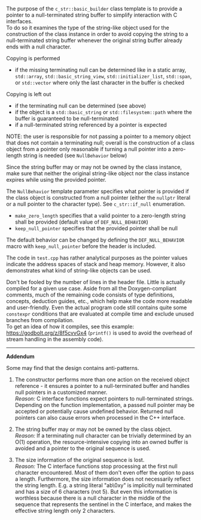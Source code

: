 The purpose of the `c_str::basic_builder` class template is to provide a pointer to a null-terminated string buffer to simplify interaction with C interfaces.  
To do so it examines the type of the string-like object used for the construction of the class instance in order to avoid copying the string to a null-terminated string buffer whenever the original string buffer already ends with a null character.

Copying is performed  
- if the missing terminating null can be determined like in a static array, `std::array`, `std::basic_string_view`, `std::initializer_list`, `std::span`, or `std::vector` where only the last character in the buffer is checked  

Copying is left out  
- if the terminating null can be determined (see above)
- if the object is a `std::basic_string` or `std::filesystem::path` where the buffer is guaranteed to be null-terminated
- if a null-terminated string referenced by a pointer is expected

NOTE: the user is responsible for not passing a pointer to a memory object that does not contain a terminating null; overall is the construction of a class object from a pointer only reasonable if turning a null pointer into a zero-length string is needed (see `NullBehavior` below)  

Since the string buffer may or may not be owned by the class instance, make sure that neither the original string-like object nor the class instance expires while using the provided pointer.  

The `NullBehavior` template parameter specifies what pointer is provided if the class object is constructed from a null pointer (either the `nullptr` literal or a null pointer to the character type). See `c_str::if_null` enumeration.
- `make_zero_length` specifies that a valid pointer to a zero-length string shall be provided (default value of `DEF_NULL_BEHAVIOR`)
- `keep_null_pointer` specifies that the provided pointer shall be null

The default behavior can be changed by defining the `DEF_NULL_BEHAVIOR` macro with `keep_null_pointer` before the header is included.  

The code in `test.cpp` has rather analytical purposes as the pointer values indicate the address spaces of stack and heap memory. However, it also demonstrates what kind of string-like objects can be used.  

Don't be fooled by the number of lines in the header file. Little is actually compiled for a given use case. Aside from all the Doxygen-compliant comments, much of the remaining code consists of type definitions, concepts, deduction guides, etc., which help make the code more readable and user-friendly. Even the actual program code still contains quite some `constexpr` conditions that are evaluated at compile time and exclude unused branches from compilation.  
To get an idea of how it compiles, see this example: https://godbolt.org/z/8f5cvvGx4 (`printf()` is used to avoid the overhead of stream handling in the assembly code).  

----

__Addendum__  

Some may find that the design contains anti-patterns.  

1. The constructor performs more than one action on the received object reference - it ensures a pointer to a null-terminated buffer and handles null pointers in a customized manner.  
*Reason:* C interface functions expect pointers to null-terminated strings. Depending on the function implementation, a passed null pointer may be accepted or potentially cause undefined behavior. Returned null pointers can also cause errors when processed in the C++ interface.  

2. The string buffer may or may not be owned by the class object.  
*Reason:* If a terminating null character can be trivially determined by an O(1) operation, the resource-intensive copying into an owned buffer is avoided and a pointer to the original sequence is used.  

3. The size information of the original sequence is lost.  
*Reason:* The C interface functions stop processing at the first null character encountered. Most of them don't even offer the option to pass a length. Furthermore, the size information does not necessarily reflect the string length. E.g. a string literal "ab\0xy" is implicitly null terminated and has a size of 6 characters (not 5). But even this information is worthless because there is a null character in the middle of the sequence that represents the sentinel in the C interface, and makes the effective string length only 2 characters.  
